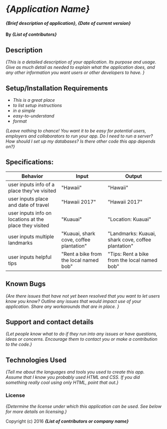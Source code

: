 # _{Application Name}_

#### _{Brief description of application}, {Date of current version}_

#### By _**{List of contributors}**_

## Description

_{This is a detailed description of your application. Its purpose and usage.  Give as much detail as needed to explain what the application does, and any other information you want users or other developers to have. }_

## Setup/Installation Requirements

* _This is a great place_
* _to list setup instructions_
* _in a simple_
* _easy-to-understand_
* _format_

_{Leave nothing to chance! You want it to be easy for potential users, employers and collaborators to run your app. Do I need to run a server? How should I set up my databases? Is there other code this app depends on?}_

## Specifications:

|Behavior | Input | Output|
|---------|-------|-------|
|user inputs info of a place they've visited |"Hawaii"   | "Hawaii"   |
|user inputs place and date of travel |"Hawaii 2017"   | "Hawaii 2017"   |
|user inputs info on locations at the place they visited | "Kuauai"  | "Location: Kuauai"  |
|user inputs multiple landmarks |"Kuauai, shark cove, coffee plantation"   |"Landmarks: Kuauai, shark cove, coffee plantation" |
|user inputs helpful tips |"Rent a bike from the local named bob"  |"Tips:  Rent a bike from the local named bob" |



## Known Bugs

_{Are there issues that have not yet been resolved that you want to let users know you know?  Outline any issues that would impact use of your application.  Share any workarounds that are in place. }_

## Support and contact details

_{Let people know what to do if they run into any issues or have questions, ideas or concerns.  Encourage them to contact you or make a contribution to the code.}_

## Technologies Used

_{Tell me about the languages and tools you used to create this app. Assume that I know you probably used HTML and CSS. If you did something really cool using only HTML, point that out.}_

### License

*{Determine the license under which this application can be used.  See below for more details on licensing.}*

Copyright (c) 2016 **_{List of contributors or company name}_**
